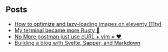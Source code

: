## Posts

- [How to optimize and lazy-loading images on eleventy (11ty)](/blog/how-to-optimize-and-lazyloading-images-on-eleventy)
- [My terminal became more Rusty 🦀](/blog/my-terminal-became-more-rusty)
- [No More postman just use cURL + vim = ❤](/blog/no-more-postman-just-curl-and-vim)
- [Building a blog with Svelte, Sapper, and Markdown](/blog/build-a-blog-with-svelte-and-markdown)
